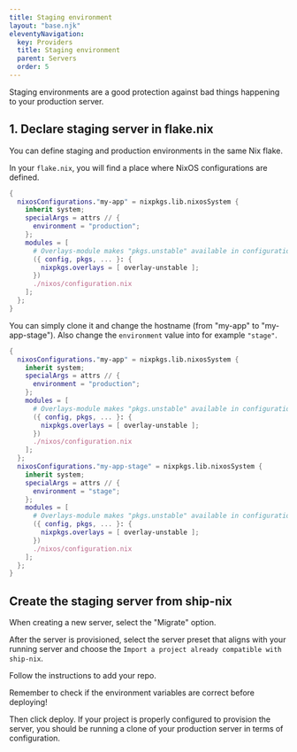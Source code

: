 ```yaml
---
title: Staging environment
layout: "base.njk"
eleventyNavigation:
  key: Providers
  title: Staging environment
  parent: Servers
  order: 5
---
```


Staging environments are a good protection against bad things happening to your production server.

## 1. Declare staging server in flake.nix

You can define staging and production environments in the same Nix flake.

In your `flake.nix`, you will find a place where NixOS configurations are defined.

```nix
{
  nixosConfigurations."my-app" = nixpkgs.lib.nixosSystem {
    inherit system;
    specialArgs = attrs // {
      environment = "production";
    };
    modules = [
      # Overlays-module makes "pkgs.unstable" available in configuration.nix
      ({ config, pkgs, ... }: {
        nixpkgs.overlays = [ overlay-unstable ];
      })
      ./nixos/configuration.nix
    ];
  };
}
```

You can simply clone it and change the hostname (from "my-app" to "my-app-stage"). Also change the `environment` value into for example `"stage"`.

```nix
{
  nixosConfigurations."my-app" = nixpkgs.lib.nixosSystem {
    inherit system;
    specialArgs = attrs // {
      environment = "production";
    };
    modules = [
      # Overlays-module makes "pkgs.unstable" available in configuration.nix
      ({ config, pkgs, ... }: {
        nixpkgs.overlays = [ overlay-unstable ];
      })
      ./nixos/configuration.nix
    ];
  };
  nixosConfigurations."my-app-stage" = nixpkgs.lib.nixosSystem {
    inherit system;
    specialArgs = attrs // {
      environment = "stage";
    };
    modules = [
      # Overlays-module makes "pkgs.unstable" available in configuration.nix
      ({ config, pkgs, ... }: {
        nixpkgs.overlays = [ overlay-unstable ];
      })
      ./nixos/configuration.nix
    ];
  };
}
```

## Create the staging server from ship-nix

When creating a new server, select the "Migrate" option.

After the server is provisioned, select the server preset that aligns with your running server and choose the `Import a project already compatible with ship-nix`.

Follow the instructions to add your repo.

<div class="bg-blue-100 rounded-lg py-5 px-6 mb-4 text-base text-blue-700 mb-3" role="alert">
  Remember to check if the environment variables are correct before deploying!
</div>

Then click deploy. If your project is properly configured to provision the server, you should be running a clone of your production server in terms of configuration.
